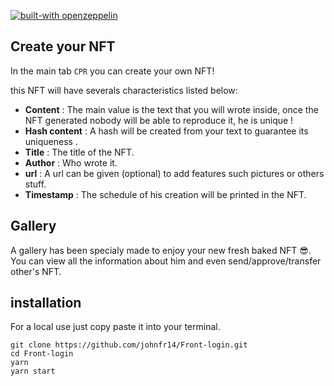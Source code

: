 [![built-with openzeppelin](https://img.shields.io/badge/built%20with-OpenZeppelin-3677FF)](https://docs.openzeppelin.com/)

## Create your NFT 

In the main tab `CPR` you can create your own NFT!

this NFT will have severals characteristics listed below:
- **Content** : The main value is the text that you will wrote inside, once the NFT generated nobody will be able to reproduce it, he is unique !
- **Hash content** : A hash will be created from your text to guarantee its uniqueness .
- **Title** : The title of the NFT.
- **Author** : Who wrote it.
- **url** : A url can be given (optional) to add features such pictures or others stuff.
- **Timestamp** : The schedule of his creation will be printed in the NFT.

## Gallery

A gallery has been specialy made to enjoy your new fresh baked NFT 😎.  
You can view all the information about him and even send/approve/transfer other's NFT.

## installation

For a local use just copy paste it into your terminal.

```
git clone https://github.com/johnfr14/Front-login.git
cd Front-login
yarn
yarn start
```